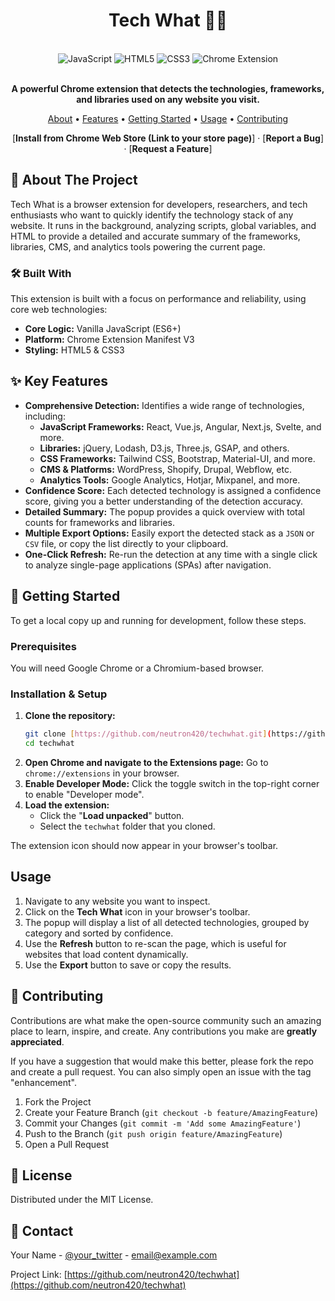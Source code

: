 <div align="center">

# Tech What 🕵️‍♂️

<br/>

<div>
  <img src="https://img.shields.io/badge/JavaScript-ES6-F7DF1E?style=for-the-badge&logo=javascript&logoColor=black" alt="JavaScript">
  <img src="https://img.shields.io/badge/HTML5-E34F26?style=for-the-badge&logo=html5&logoColor=white" alt="HTML5">
  <img src="https://img.shields.io/badge/CSS3-1572B6?style=for-the-badge&logo=css3&logoColor=white" alt="CSS3">
  <img src="https://img.shields.io/badge/Chrome_Extension-MV3-4285F4?style=for-the-badge&logo=google-chrome&logoColor=white" alt="Chrome Extension">
</div>

<br/>

**A powerful Chrome extension that detects the technologies, frameworks, and libraries used on any website you visit.**

<p>
  <a href="#-about-the-project">About</a> •
  <a href="#-key-features">Features</a> •
  <a href="#-getting-started">Getting Started</a> •
  <a href="#-usage">Usage</a> •
  <a href="#-contributing">Contributing</a>
</p>

[**Install from Chrome Web Store (Link to your store page)**] · [**Report a Bug**] · [**Request a Feature**]

</div>

## 🌟 About The Project

Tech What is a browser extension for developers, researchers, and tech enthusiasts who want to quickly identify the technology stack of any website. It runs in the background, analyzing scripts, global variables, and HTML to provide a detailed and accurate summary of the frameworks, libraries, CMS, and analytics tools powering the current page.

### 🛠️ Built With

This extension is built with a focus on performance and reliability, using core web technologies:

* **Core Logic:** Vanilla JavaScript (ES6+)
* **Platform:** Chrome Extension Manifest V3
* **Styling:** HTML5 & CSS3

## ✨ Key Features

* **Comprehensive Detection:** Identifies a wide range of technologies, including:
    * **JavaScript Frameworks:** React, Vue.js, Angular, Next.js, Svelte, and more.
    * **Libraries:** jQuery, Lodash, D3.js, Three.js, GSAP, and others.
    * **CSS Frameworks:** Tailwind CSS, Bootstrap, Material-UI, and more.
    * **CMS & Platforms:** WordPress, Shopify, Drupal, Webflow, etc.
    * **Analytics Tools:** Google Analytics, Hotjar, Mixpanel, and more.
* **Confidence Score:** Each detected technology is assigned a confidence score, giving you a better understanding of the detection accuracy.
* **Detailed Summary:** The popup provides a quick overview with total counts for frameworks and libraries.
* **Multiple Export Options:** Easily export the detected stack as a `JSON` or `CSV` file, or copy the list directly to your clipboard.
* **One-Click Refresh:** Re-run the detection at any time with a single click to analyze single-page applications (SPAs) after navigation.

## 🚀 Getting Started

To get a local copy up and running for development, follow these steps.

### Prerequisites

You will need Google Chrome or a Chromium-based browser.

### Installation & Setup

1.  **Clone the repository:**
    ```sh
    git clone [https://github.com/neutron420/techwhat.git](https://github.com/neutron420/techwhat.git)
    cd techwhat
    ```
2.  **Open Chrome and navigate to the Extensions page:**
    Go to `chrome://extensions` in your browser.
3.  **Enable Developer Mode:**
    Click the toggle switch in the top-right corner to enable "Developer mode".
4.  **Load the extension:**
    * Click the "**Load unpacked**" button.
    * Select the `techwhat` folder that you cloned.

The extension icon should now appear in your browser's toolbar.

## Usage

1.  Navigate to any website you want to inspect.
2.  Click on the **Tech What** icon in your browser's toolbar.
3.  The popup will display a list of all detected technologies, grouped by category and sorted by confidence.
4.  Use the **Refresh** button to re-scan the page, which is useful for websites that load content dynamically.
5.  Use the **Export** button to save or copy the results.

## 🤝 Contributing

Contributions are what make the open-source community such an amazing place to learn, inspire, and create. Any contributions you make are **greatly appreciated**.

If you have a suggestion that would make this better, please fork the repo and create a pull request. You can also simply open an issue with the tag "enhancement".

1.  Fork the Project
2.  Create your Feature Branch (`git checkout -b feature/AmazingFeature`)
3.  Commit your Changes (`git commit -m 'Add some AmazingFeature'`)
4.  Push to the Branch (`git push origin feature/AmazingFeature`)
5.  Open a Pull Request

## 📜 License

Distributed under the MIT License.

## 📧 Contact

Your Name - [@your_twitter](https://twitter.com/your_twitter) - email@example.com

Project Link: [https://github.com/neutron420/techwhat](https://github.com/neutron420/techwhat)
